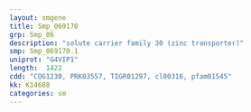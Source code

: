 ```yaml
---
layout: smgene
title: Smp_069170
grp: Smp_06
description: "solute carrier family 30 (zinc transporter)"
smp: Smp_069170.1
uniprot: "G4VIP1"
length:  1422
cdd: "COG1230, PRK03557, TIGR01297, cl00316, pfam01545"
kk: K14688
categories: sm
---
```

